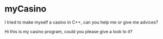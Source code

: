 # myCasino
I tried to make myself a casino in C++, can you help me or give me advices?

Hi this is my casino program, could you please give a look to it?
